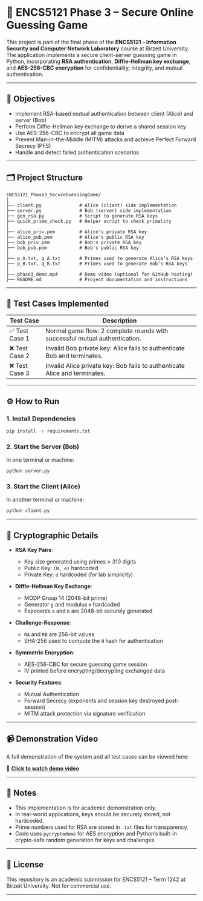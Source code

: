 # 🔐 ENCS5121 Phase 3 – Secure Online Guessing Game

This project is part of the final phase of the **ENCS5121 – Information Security and Computer Network Laboratory** course at Birzeit University. The application implements a secure client-server guessing game in Python, incorporating **RSA authentication**, **Diffie-Hellman key exchange**, and **AES-256-CBC encryption** for confidentiality, integrity, and mutual authentication.

---

## 📌 Objectives

- Implement RSA-based mutual authentication between client (Alice) and server (Bob)
- Perform Diffie-Hellman key exchange to derive a shared session key
- Use AES-256-CBC to encrypt all game data
- Prevent Man-in-the-Middle (MITM) attacks and achieve Perfect Forward Secrecy (PFS)
- Handle and detect failed authentication scenarios

---

## 🗂️ Project Structure

```
ENCS5121_Phase3_SecureGuessingGame/
│
├── client.py              # Alice (client) side implementation
├── server.py              # Bob (server) side implementation
├── gen_rsa.py             # Script to generate RSA keys
├── quick_prime_check.py   # Helper script to check primality
│
├── alice_priv.pem         # Alice's private RSA key
├── alice_pub.pem          # Alice's public RSA key
├── bob_priv.pem           # Bob's private RSA key
├── bob_pub.pem            # Bob's public RSA key
│
├── p_A.txt, q_A.txt       # Primes used to generate Alice’s RSA keys
├── p_B.txt, q_B.txt       # Primes used to generate Bob’s RSA keys
│
├── phase3_demo.mp4        # Demo video (optional for GitHub hosting)
├── README.md              # Project documentation and instructions

```

---

## 🧪 Test Cases Implemented

| Test Case        | Description                                                                 |
|------------------|-----------------------------------------------------------------------------|
| ✅ Test Case 1    | Normal game flow: 2 complete rounds with successful mutual authentication. |
| ❌ Test Case 2    | Invalid Bob private key: Alice fails to authenticate Bob and terminates.   |
| ❌ Test Case 3    | Invalid Alice private key: Bob fails to authenticate Alice and terminates. |

---

## ⚙️ How to Run

### 1. Install Dependencies

```bash
pip install -r requirements.txt
```

### 2. Start the Server (Bob)

In one terminal or machine:

```bash
python server.py
```

### 3. Start the Client (Alice)

In another terminal or machine:

```bash
python client.py
```

---

## 🔐 Cryptographic Details

- **RSA Key Pairs**: 
  - Key size generated using primes > 310 digits
  - Public Key: `(N, e)` hardcoded
  - Private Key: `d` hardcoded (for lab simplicity)
  
- **Diffie-Hellman Key Exchange**:
  - MODP Group 14 (2048-bit prime)
  - Generator `g` and modulus `m` hardcoded
  - Exponents `a` and `b` are 2048-bit securely generated

- **Challenge-Response**:
  - `RA` and `RB` are 256-bit values
  - SHA-256 used to compute the `H` hash for authentication

- **Symmetric Encryption**:
  - AES-256-CBC for secure guessing game session
  - IV printed before encrypting/decrypting exchanged data

- **Security Features**:
  - Mutual Authentication
  - Forward Secrecy (exponents and session key destroyed post-session)
  - MITM attack protection via signature verification

---

## 📹 Demonstration Video

A full demonstration of the system and all test cases can be viewed here:

🎥 [**Click to watch demo video**](https://youtu.be/a6rvjh6adEw)



---

## 📎 Notes

- This implementation is for academic demonstration only.
- In real-world applications, keys should be securely stored, not hardcoded.
- Prime numbers used for RSA are stored in `.txt` files for transparency.
- Code uses `pycryptodome` for AES encryption and Python’s built-in crypto-safe random generation for keys and challenges.

---

## 📄 License

This repository is an academic submission for ENCS5121 – Term 1242 at Birzeit University. Not for commercial use.

---

